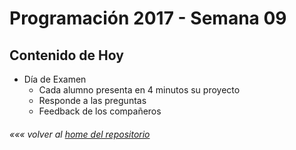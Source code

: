 # Programación 2017 - Semana 09
## Contenido de Hoy
* Día de Examen
  * Cada alumno presenta en 4 minutos su proyecto
  * Responde a las preguntas
  * Feedback de los compañeros



###### *««« volver al [home del repositorio](https://github.com/disenoudd/Programacion-DIC122)*
